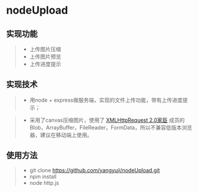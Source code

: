 # nodeUpload

## 实现功能
> *  上传图片压缩
> *  上传图片预览
> *  上传进度提示

## 实现技术

> *  用node + express做服务端，实现的文件上传功能，带有上传进度提示；

> *  采用了canvas压缩图片，使用了 [XMLHttpRequest 2.0家臣](http://www.zhangxinxu.com/wordpress/2013/10/understand-domstring-document-formdata-blob-file-arraybuffer/) 成员的Blob，ArrayBuffer，FileReader，FormData，所以不兼容低版本浏览器，建议在移动端上使用。

## 使用方法
> *  git clone https://github.com/yangyuji/nodeUpload.git
> *  npm install
> *  node http.js
